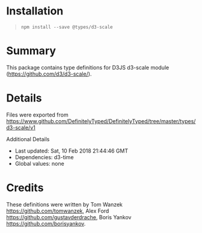 # Installation
> `npm install --save @types/d3-scale`

# Summary
This package contains type definitions for D3JS d3-scale module (https://github.com/d3/d3-scale/).

# Details
Files were exported from https://www.github.com/DefinitelyTyped/DefinitelyTyped/tree/master/types/d3-scale/v1

Additional Details
 * Last updated: Sat, 10 Feb 2018 21:44:46 GMT
 * Dependencies: d3-time
 * Global values: none

# Credits
These definitions were written by Tom Wanzek <https://github.com/tomwanzek>, Alex Ford <https://github.com/gustavderdrache>, Boris Yankov <https://github.com/borisyankov>.

